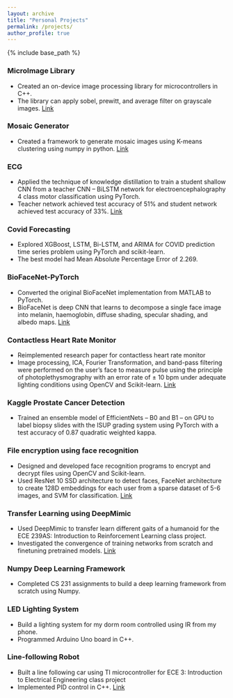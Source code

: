 ```yaml
---
layout: archive
title: "Personal Projects"
permalink: /projects/
author_profile: true
---
```


{% include base_path %}

### MicroImage Library

* Created an on-device image processing library for microcontrollers in C++. 
* The library can apply sobel, prewitt, and average filter on grayscale images. [Link]("https://github.com/agrawalparth10/micro-image-processing")

### Mosaic Generator

* Created a framework to generate mosaic images using K-means clustering using numpy in python. [Link]("https://github.com/agrawalparth10/mosaic_images")
  
### ECG

* Applied the technique of knowledge distillation to train a student shallow CNN from a teacher CNN – BiLSTM network for electroencephalography 4 class motor classification using PyTorch.
* Teacher network achieved test accuracy of 51% and student network achieved test accuracy of 33%. [Link]("https://colab.research.google.com/drive/1G1uq__BA4Vumhl7F0nL0UXjjxYrdn7o_?usp=sharing")

### Covid Forecasting

* Explored XGBoost, LSTM, Bi-LSTM, and ARIMA for COVID prediction time series problem using PyTorch and scikit-learn. 
* The best model had Mean Absolute Percentage Error of 2.269. 
  
### BioFaceNet-PyTorch

* Converted the original BioFaceNet implementation from MATLAB to PyTorch.
* BioFaceNet is deep CNN that learns to decompose a single face image into melanin, haemoglobin, diffuse shading, specular shading, and albedo maps. [Link]("https://github.com/agrawalparth10/BioFaceNet-PyTorch")

### Contactless Heart Rate Monitor 

* Reimplemented research paper for contactless heart rate monitor 
* Image processing, ICA, Fourier Transformation, and band-pass filtering were performed on the user’s face to measure pulse using the principle of photoplethysmography with an error rate of ± 10 bpm under adequate lighting conditions using OpenCV and Scikit-learn. [Link]("https://github.com/agrawalparth10/Heart-Rate-Monitor")

### Kaggle Prostate Cancer Detection 

* Trained an ensemble model of EfficientNets – B0 and B1 – on GPU to label biopsy slides with the ISUP grading system using PyTorch with a test accuracy of 0.87 quadratic weighted kappa.

### File encryption using face recognition

* Designed and developed face recognition programs to encrypt and decrypt files using OpenCV and Scikit-learn. 
* Used ResNet 10 SSD architecture to detect faces, FaceNet architecture to create 128D embeddings for each user from a sparse dataset of 5-6 images, and SVM for classification. [Link]("https://github.com/agrawalparth10/Face-is-the-Key")

### Transfer Learning using DeepMimic

* Used DeepMimic to transfer learn different gaits of a humanoid for the ECE 239AS: Introduction to Reinforcement Learning class project. 
* Investigated the convergence of training networks from scratch and finetuning pretrained models. [Link]("https://agrawalparth10.github.io/files/RL_Presentation_Poster.pdf")
  
### Numpy Deep Learning Framework

* Completed CS 231 assignments to build a deep learning framework from scratch using Numpy.
  
### LED Lighting System

* Build a lighting system for my dorm room controlled using IR from my phone.
* Programmed Arduino Uno board in C++.

### Line-following Robot
* Built a line following car using TI microcontroller for ECE 3: Introduction to Electrical Engineering class project
* Implemented PID control in C++. [Link]("https://youtu.be/Ul8CYeJgUpY")

